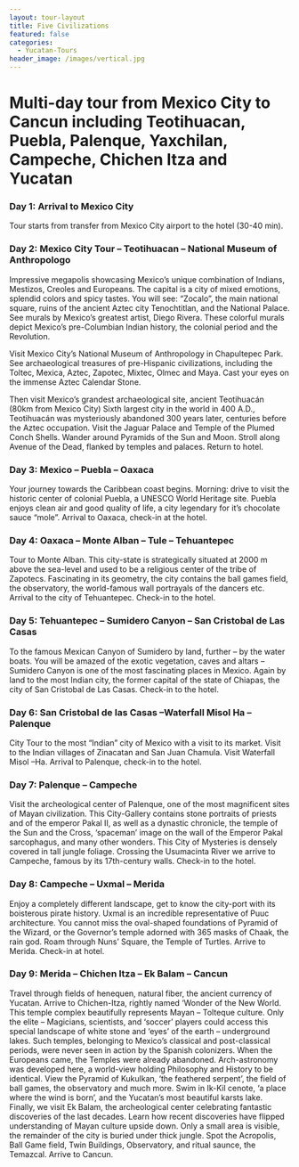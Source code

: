 ```yaml
---
layout: tour-layout
title: Five Civilizations
featured: false
categories:
  - Yucatan-Tours
header_image: /images/vertical.jpg
---
```

# Multi-day tour from Mexico City to Cancun including Teotihuacan, Puebla, Palenque, Yaxchilan, Campeche, Chichen Itza and Yucatan

### Day 1: Arrival to Mexico City

Tour starts from transfer from Mexico City airport to the hotel (30-40 min).

### Day 2: Mexico City Tour – Teotihuacan – National Museum of Anthropologo

Impressive megapolis showcasing Mexico’s unique combination of Indians, Mestizos, Creoles and Europeans. The capital is a city of mixed emotions, splendid colors and spicy tastes. You will see: “Zocalo”, the main national square, ruins of the ancient Aztec city Tenochtitlan, and the National Palace. See murals by Mexico’s greatest artist, Diego Rivera. These colorful murals depict Mexico’s pre-Columbian Indian history, the colonial period and the Revolution.

Visit Mexico City’s National Museum of Anthropology in Chapultepec Park. See archaeological treasures of pre-Hispanic civilizations, including the Toltec, Mexica, Aztec, Zapotec, Mixtec, Olmec and Maya. Cast your eyes on the immense Aztec Calendar Stone.

Then visit Mexico’s grandest archaeological site, ancient Teotihuacán (80km from Mexico City) Sixth largest city in the world in 400 A.D., Teotihuacán was mysteriously abandoned 300 years later, centuries before the Aztec occupation. Visit the Jaguar Palace and Temple of the Plumed Conch Shells. Wander around Pyramids of the Sun and Moon. Stroll along Avenue of the Dead, flanked by temples and palaces. Return to hotel.

### Day 3: Mexico – Puebla  – Oaxaca

Your journey towards the Caribbean coast begins. Morning: drive to visit the historic center of colonial Puebla, a UNESCO World Heritage site. Puebla enjoys clean air and good quality of life, a city legendary for it’s chocolate sauce “mole”. Arrival to Oaxaca, check-in at the hotel.

### Day 4: Oaxaca – Monte Alban – Tule  – Tehuantepec

Tour to Monte Alban. This city-state is strategically situated at 2000 m above the sea-level and used to be a religious center of the tribe of Zapotecs. Fascinating in its geometry, the city contains the ball games field, the observatory, the world-famous wall portrayals of the dancers etc. Arrival to the city of Tehuantepec. Check-in to the hotel.

### Day 5: Tehuantepec – Sumidero Canyon – San Cristobal de Las Casas

To the famous Mexican Canyon of Sumidero by land, further – by the water boats. You will be amazed of the exotic vegetation, caves and altars – Sumidero Canyon is one of the most fascinating places in Mexico. Again by land to the most Indian city, the former capital of the state of Chiapas, the city of San Cristobal de Las Casas. Check-in to the hotel.

### Day 6: San Cristobal de las Casas  –Waterfall Misol Ha – Palenque

City Tour to the most “Indian” city of Mexico with a visit to its market. Visit to the Indian villages of Zinacatan and San Juan Chamula. Visit Waterfall Misol –Ha. Arrival to Palenque, check-in to the hotel.

### Day 7: Palenque  – Campeche

Visit the archeological center of Palenque, one of the most magnificent sites of Mayan civilization. This City-Gallery contains stone portraits of priests and of the emperor Pakal II, as well as a dynastic chronicle, the temple of the Sun and the Cross, ‘spaceman’ image on the wall of the Emperor Pakal sarcophagus, and many other wonders. This City of Mysteries is densely covered in tall jungle foliage. Crossing the Usumacinta River we arrive to Campeche, famous by its 17th-century walls. Check-in to the hotel.

### Day 8: Campeche – Uxmal – Merida

Enjoy a completely different landscape, get to know the city-port with its boisterous pirate history. Uxmal is an incredible representative of Puuc architecture. You cannot miss the oval-shaped foundations of Pyramid of the Wizard, or the Governor’s temple adorned with 365 masks of Chaak, the rain god. Roam through Nuns’ Square, the Temple of Turtles. Arrive to Merida. Check-in at hotel.

### Day 9: Merida  – Chichen Itza – Ek Balam  – Cancun

Travel through fields of henequen, natural fiber, the ancient currency of Yucatan. Arrive to Chichen-Itza, rightly named ‘Wonder of the New World. This temple complex beautifully represents Mayan – Tolteque culture. Only the elite – Magicians, scientists, and ‘soccer’ players could access this special landscape of white stone and ‘eyes’ of the earth – underground lakes. Such temples, belonging to Mexico’s classical and post-classical periods, were never seen in action by the Spanish colonizers. When the Europeans came, the Temples were already abandoned. Arch-astronomy was developed here, a world-view holding Philosophy and History to be identical. View the Pyramid of Kukulkan, ‘the feathered serpent’, the field of ball games, the observatory and much more. Swim in Ik-Kil cenote, ‘a place where the wind is born’, and the Yucatan’s most beautiful karsts lake. Finally, we visit Ek Balam, the archeological center celebrating fantastic discoveries of the last decades. Learn how recent discoveries have flipped understanding of Mayan culture upside down. Only a small area is visible, the remainder of the city is buried under thick jungle. Spot the Acropolis, Ball Game field, Twin Buildings, Observatory, and ritual saunce, the Temazcal. Arrive to Cancun.
